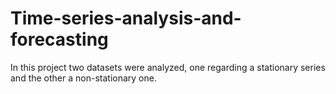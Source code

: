 # Time-series-analysis-and-forecasting

In this project two datasets were analyzed, one regarding a stationary series and the other a non-stationary one.
